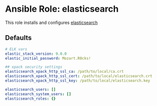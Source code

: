 # Ansible Role: elasticsearch

This role installs and configures [elasticsearch](https://www.elastic.co/de/what-is/elasticsearch)

## Defaults

```yaml
# ELK vars
elastic_stack_version: 9.0.0
elastic_initial_password: Mozart.R0cks!

## xpack security settings
elasticsearch_xpack_http_ssl_ca: /path/to/local/ca.crt
elasticsearch_xpack_http_ssl_cert: /path/to/local/elasticsearch.crt
elasticsearch_xpack_http_ssl_key: /path/to/local/elasticsearch.key

elasticsearch_users: []
elasticsearch_system_users: []
elasticsearch_roles: {}
```

